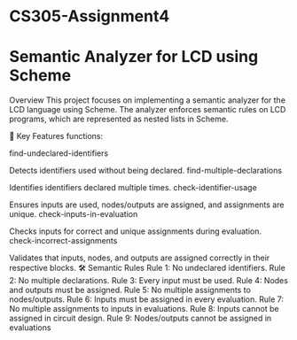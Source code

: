 # CS305-Assignment4
# Semantic Analyzer for LCD using Scheme

Overview
This project focuses on implementing a semantic analyzer for the LCD language using Scheme. The analyzer enforces semantic rules on LCD programs, which are represented as nested lists in Scheme.

📌 Key Features
functions:

find-undeclared-identifiers

Detects identifiers used without being declared.
find-multiple-declarations

Identifies identifiers declared multiple times.
check-identifier-usage

Ensures inputs are used, nodes/outputs are assigned, and assignments are unique.
check-inputs-in-evaluation

Checks inputs for correct and unique assignments during evaluation.
check-incorrect-assignments

Validates that inputs, nodes, and outputs are assigned correctly in their respective blocks.
🛠️ Semantic Rules
Rule 1: No undeclared identifiers.
Rule 2: No multiple declarations.
Rule 3: Every input must be used.
Rule 4: Nodes and outputs must be assigned.
Rule 5: No multiple assignments to nodes/outputs.
Rule 6: Inputs must be assigned in every evaluation.
Rule 7: No multiple assignments to inputs in evaluations.
Rule 8: Inputs cannot be assigned in circuit design.
Rule 9: Nodes/outputs cannot be assigned in evaluations
